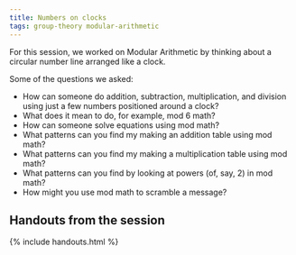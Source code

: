 ```yaml
---
title: Numbers on clocks
tags: group-theory modular-arithmetic
---
```


For this session, we worked on Modular Arithmetic by thinking about a circular number line arranged like a clock.<!--more-->
  
Some of the questions we asked:
<ul>
<li>How can someone do addition, subtraction, multiplication, and division using just a few numbers positioned around a clock?</li>
<li>What does it mean to do, for example, mod 6 math?</li>
<li>How can someone solve equations using mod math?</li>
<li>What patterns can you find my making an addition table using mod math?</li>
<li>What patterns can you find my making a multiplication table using mod math?</li>
<li>What patterns can you find by looking at powers (of, say, 2) in mod math?</li>
<li>How might you use mod math to scramble a message?</li>
</ul>

## Handouts from the session

{% include handouts.html %}
